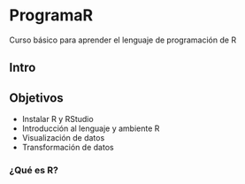 # ProgramaR
Curso básico para aprender el lenguaje de programación de R

## Intro
## Objetivos
- Instalar R y RStudio
- Introducción al lenguaje y ambiente R
- Visualización de datos
- Transformación de datos



### ¿Qué es R?
